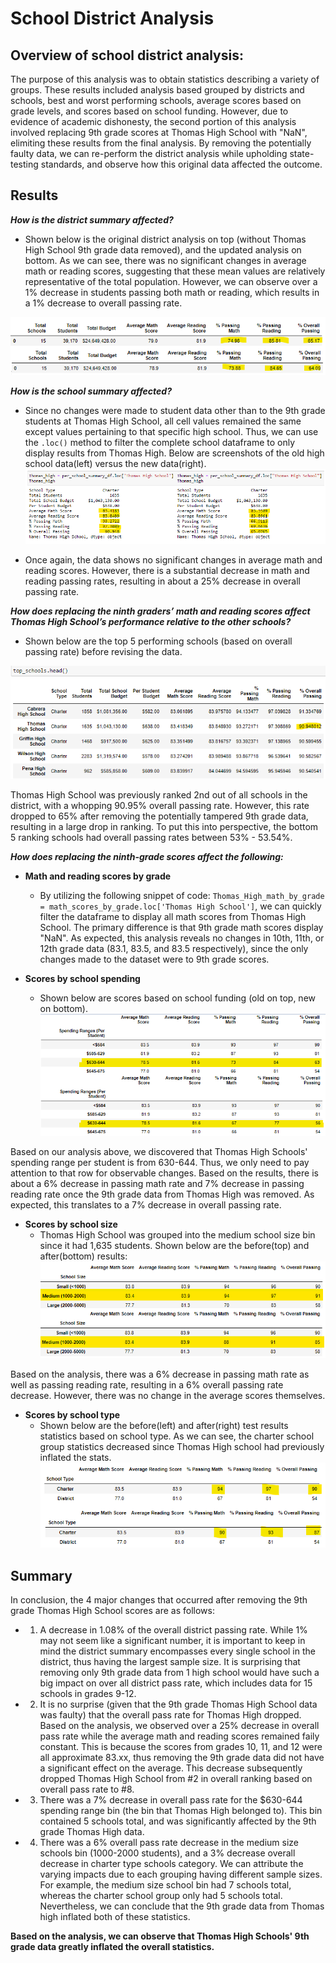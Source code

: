 # School District Analysis
## Overview of school district analysis:
The purpose of this analysis was to obtain statistics describing a variety of groups. These results included analysis based grouped by districts and schools, best and worst performing schools, average scores based on grade levels, and scores based on school funding. However, due to evidence of academic dishonesty, the second portion of this analysis involved replacing 9th grade scores at Thomas High School with "NaN", elimiting these results from the final analysis. By removing the potentially faulty data, we can re-perform the district analysis while upholding state-testing standards, and observe how this original data affected the outcome.

## Results
***How is the district summary affected?***
  - Shown below is the original district analysis on top (without Thomas High School 9th grade data removed), and the updated analysis on bottom. As we can see, there was no significant changes in average math or reading scores, suggesting that these mean values are relatively representative of the total population. However, we can observe over a 1% decrease in students passing both math or reading, which results in a 1% decrease to overall passing rate.   

![ScreenShots](/Resources/Resources/old_vs_new_district_analysis.png)

***How is the school summary affected?***
  - Since no changes were made to student data other than to the 9th grade students at Thomas High School, all cell values remained the same except values pertaining to that specific high school. Thus, we can use the `.loc()` method to filter the complete school dataframe to only display results from Thomas High. Below are screenshots of the old high school data(left) versus the new data(right). 
![ScreenShots](/Resources/Resources/old_vs_new_Thomas_High.png)

  - Once again, the data shows no significant changes in average math and reading scores. However, there is a substantial decrease in math and reading passing rates, resulting in about a 25% decrease in overall passing rate.   

***How does replacing the ninth graders’ math and reading scores affect Thomas High School’s performance relative to the other schools?***
  - Shown below are the top 5 performing schools (based on overall passing rate) before revising the data.
  
![ScreenShots](/Resources/Resources/top_schools_old.png)  

Thomas High School was previously ranked 2nd out of all schools in the district, with a whopping 90.95% overall passing rate. However, this rate dropped to 65% after removing the potentially tampered 9th grade data, resulting in a large drop in ranking. To put this into perspective, the bottom 5 ranking schools had overall passing rates between 53% - 53.54%.  

***How does replacing the ninth-grade scores affect the following:***
  - **Math and reading scores by grade**
    - By utilizing the following snippet of code: `Thomas_High_math_by_grade = math_scores_by_grade.loc['Thomas High School']`, we can quickly filter the dataframe to display all math scores from Thomas High School. The primary difference is that 9th grade math scores display "NaN". As expected, this analysis reveals no changes in 10th, 11th, or 12th grade data (83.1, 83.5, and 83.5 respectively), since the only changes made to the dataset were to 9th grade scores.
 
  - **Scores by school spending**
    - Shown below are scores based on school funding (old on top, new on bottom).
    ![ScreenShots](/Resources/Resources/old_vs_new_scores_by_funding.png)

Based on our analysis above, we discovered that Thomas High Schools' spending range per student is from 630-644. Thus, we only need to pay attention to that row for observable changes. Based on the results, there is about a 6% decrease in passing math rate and 7% decrease in passing reading rate once the 9th grade data from Thomas High was removed. As expected, this translates to a 7% decrease in overall passing rate.
    
  - **Scores by school size**
    - Thomas High School was grouped into the medium school size bin since it had 1,635 students. Shown below are the before(top) and after(bottom) results:
    ![ScreenShots](/Resources/Resources/old_vs_new_scores_by_size.png)
    
Based on the analysis, there was a 6% decrease in passing math rate as well as passing reading rate, resulting in a 6% overall passing rate decrease. However, there was no change in the average scores themselves.
    
  - **Scores by school type**
    - Shown below are the before(left) and after(right) test results statistics based on school type. As we can see, the charter school group statistics decreased since Thomas High school had previously inflated the stats.
    ![ScreenShots](/Resources/Resources/old_vs_new_by_type.png)
    
    
## Summary
In conclusion, the 4 major changes that occurred after removing the 9th grade Thomas High School scores are as follows:
  - 1. A decrease in 1.08% of the overall district passing rate. While 1% may not seem like a significant number, it is important to keep in mind the district summary encompasses every single school in the district, thus having the largest sample size. It is surprising that removing only 9th grade data from 1 high school would have such a big impact on over all district pass rate, which includes data for 15 schools in grades 9-12.
  - 2. It is no surprise (given that the 9th grade Thomas High School data was faulty) that the overall pass rate for Thomas High dropped. Based on the analysis, we observed over a 25% decrease in overall pass rate while the average math and reading scores remained faily constant. This is because the scores from grades 10, 11, and 12 were all approximate 83.xx, thus removing the 9th grade data did not have a significant effect on the average. This decrease subsequently dropped Thomas High School from #2 in overall ranking based on overall pass rate to #8. 
  - 3. There was a 7% decrease in overall pass rate for the $630-644 spending range bin (the bin that Thomas High belonged to). This bin contained 5 schools total, and was significantly affected by the 9th grade Thomas High data.
  - 4. There was a 6% overall pass rate decrease in the medium size schools bin (1000-2000 students), and a 3% decrease overall decrease in charter type schools category. We can attribute the varying impacts due to each grouping having different sample sizes. For example, the medium size school bin had 7 schools total, whereas the charter school group only had 5 schools total. Nevertheless, we can conclude that the 9th grade data from Thomas high inflated both of these statistics.  

**Based on the analysis, we can observe that Thomas High Schools' 9th grade data greatly inflated the overall statistics.**
